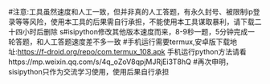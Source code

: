#注意:工具虽然速度和人工一致，但并非真的人工答题，有永久封号、被限制ip登录等等风险，使用本工具的后果需自行承担，不能使用本工具谋取暴利，请下载二十四小时后删除
s#isipython修改其他版本速度而来，8-9秒一题，5分钟完成一轮答题，和人工答题速度差不多一致
#手机运行需要termux,安卓版下载地址:https://f-droid.org/repo/com.termux_108.apk
手机运行python方法请看https://mp.weixin.qq.com/s/4q_oZoV8qpjMJRjEi3T8hQ
#再次申明，sisipython只作为交流学习使用，使用后果自行承担

